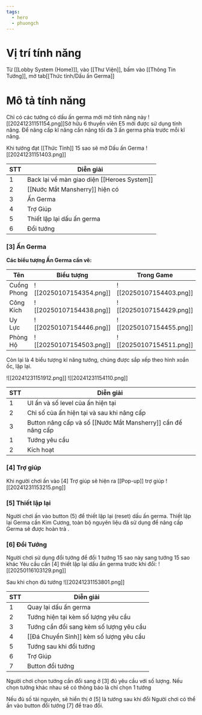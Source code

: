 ```yaml
---
tags:
  - hero
  - phuongch
---
```

# Vị trí tính năng
Từ [[Lobby System (Home)]], vào [[Thư Viện]], bấm vào [[Thông Tin Tướng]], mở tab[[Thức tỉnh/Dấu ấn Germa]]
# Mô tả tính năng

Chỉ có các tướng có dấu ấn germa mới mở tính năng này
![[20241231151154.png]]Sở hữu 6 thuyền viên E5 mới được sử dụng tính năng.
Để nâng cấp kĩ năng cần nâng tối đa 3 ấn germa phía trước mỗi kĩ năng.

Khi tướng đạt [[Thức Tỉnh]] 15 sao sẽ mở Dấu ấn Germa
![[20241231151403.png]]


| STT | Diễn giải                                   |
| --- | ------------------------------------------- |
| 1   | Back lại về màn giao diện [[Heroes System]] |
| 2   | [[Nước Mắt Mansherry]] hiện có              |
| 3   | Ấn Germa                                    |
| 4   | Trợ Giúp                                    |
| 5   | Thiết lập lại dấu ấn germa                  |
| 6   | Đổi tướng                                   |
### [3] Ấn Germa
**Các biểu tượng Ấn Germa cần vẽ:**

| Tên         | Biểu tượng                           | Trong Game                           |
| ----------- | ------------------------------------ | ------------------------------------ |
| Cuồng Phong | ![[20250107154354.png]] | ![[20250107154403.png]] |
| Công Kích   | ![[20250107154438.png]] | ![[20250107154429.png]] |
| Uy Lực      | ![[20250107154446.png]] | ![[20250107154455.png]] |
| Phòng Hộ    | ![[20250107154503.png]] | ![[20250107154511.png]] |

Còn lại là 4 biểu tượng kĩ năng tướng, chúng được sắp xếp theo hình xoắn ốc, lặp lại.


![[20241231151912.png]]
![[20241231154110.png]]

| STT | Diễn giải                                                    |
| --- | ------------------------------------------------------------ |
| 1   | UI ấn và số level của ấn hiện tại                            |
| 2   | Chỉ số của ấn hiện tại và sau khi nâng cấp                   |
| 3   | Button nâng cấp và số [[Nước Mắt Mansherry]] cần để nâng cấp |
| 1   | Tướng yêu cầu                                                |
| 2   | Kích hoạt                                                    |

### [4] Trợ giúp
Khi người chơi ấn vào [4] Trợ giúp sẽ hiện ra [[Pop-up]] trợ giúp
![[20241231153215.png]]
### [5] Thiết lập lại
Người chơi ấn vào button (5) để thiết lập lại (reset) dấu ấn germa.
Thiết lập lại Germa cần Kim Cương, toàn bộ nguyên liệu đã sử dụng để nâng cấp Germa sẽ được hoàn trả .
### [6] Đổi Tướng
Người chơi sử dụng đổi tướng để đổi 1 tướng 15 sao này sang tướng 15 sao khác
Yêu cầu cần [4] thiết lập lại dấu ấn germa trước khi đổi:
![[20250116103129.png]]

Sau khi chọn đủ tướng
![[20241231153801.png]]


| STT | Diễn giải                               |
| --- | --------------------------------------- |
| 1   | Quay lại dấu ấn germa                   |
| 2   | Tướng hiện tại kèm số lượng yêu cầu     |
| 3   | Tướng cần đổi sang kèm số lượng yêu cầu |
| 4   | [[Đá Chuyển Sinh]] kèm số lượng yêu cầu |
| 5   | Tướng sau khi đổi tướng                 |
| 6   | Trợ Giúp                                |
| 7   | Button đổi tướng                        |

Người chơi chọn tướng cần đổi sang ở [3] đủ yêu cầu với số lượng. Nếu chọn tướng khác nhau sẽ có thông báo là chỉ chọn 1 tướng

Nếu đủ số tài nguyên, sẽ hiển thị ở [5] là tướng sau  khi đổi
Người chơi có thể ấn vào button đổi tướng [7] để trao đổi.